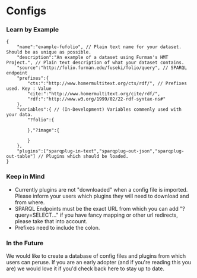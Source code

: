 # Configs

### Learn by Example

```
{
	"name":"example-fufolio", // Plain text name for your dataset. Should be as unique as possible.
	"description":"An example of a dataset using Furman's HMT Project.", // Plain text description of what your dataset contains.
	"source":"http://folio.furman.edu/fuseki/folio/query", // SPARQL endpoint
	"prefixes":{
		"cts:":"http://www.homermultitext.org/cts/rdf/", // Prefixes used. Key : Value
		"cite:":"http://www.homermultitext.org/cite/rdf/",
		"rdf:":"http://www.w3.org/1999/02/22-rdf-syntax-ns#"
	},
	"variables":{ // (In-Development) Variables commenly used with your data.
		"?folio":{
			
		},"?image":{
			
		}
	},
	"plugins":["sparqplug-in-text","sparqplug-out-json","sparqplug-out-table"] // Plugins which should be loaded.
}
```

### Keep in Mind

- Currently plugins are not "downloaded" when a config file is imported. Please inform your users which plugins they will need to download and from where.
- SPARQL Endpoints must be the exact URL from which you can add "?query=SELECT..." if you have fancy mapping or other url redirects, please take that into account.
- Prefixes need to include the colon.

### In the Future

We would like to create a database of config files and plugins from which users can peruse. If you are an early adopter (and if you're reading this you are) we would love it if you'd check back here to stay up to date.